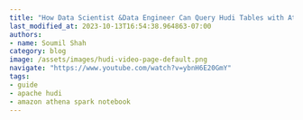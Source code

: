 ```yaml
---
title: "How Data Scientist &Data Engineer Can Query Hudi Tables with Athena Spark Notebook for AdhocAnalysis"
last_modified_at: 2023-10-13T16:54:38.964863-07:00
authors:
- name: Soumil Shah
category: blog
image: /assets/images/hudi-video-page-default.png
navigate: "https://www.youtube.com/watch?v=ybnH6E20GmY"
tags:
- guide
- apache hudi
- amazon athena spark notebook
---
```

